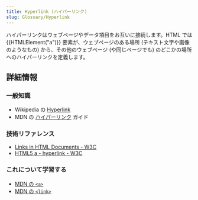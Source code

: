 ```yaml
---
title: Hyperlink (ハイパーリンク)
slug: Glossary/Hyperlink
---
```


ハイパーリンクはウェブページやデータ項目をお互いに接続します。HTML では {{HTMLElement("a")}} 要素が、ウェブページのある場所 (テキスト文字や画像のようなもの) から、その他のウェブページ (や同じページでも) のどこかの場所へのハイパーリンクを定義します。

## 詳細情報

### 一般知識

- Wikipedia の [Hyperlink](https://ja.wikipedia.org/wiki/Hyperlink)
- MDN の [ハイパーリンク](/ja/docs/Web/Guide/HTML/Hyperlink) ガイド

### 技術リファレンス

- [Links in HTML Documents - W3C](https://www.w3.org/TR/1999/REC-html401-19991224/struct/links.html)
- [HTML5 a - hyperlink - W3C](https://w3c.github.io/html-reference/a.html)

### これについて学習する

- [MDN の `<a>`](/ja/docs/Web/HTML/Element/a)
- [MDN の `<link>`](/ja/docs/Web/HTML/Element/link)
